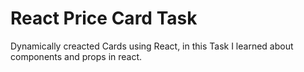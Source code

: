 # React Price Card Task

Dynamically creacted Cards using React, in this Task I learned about components and props in react.